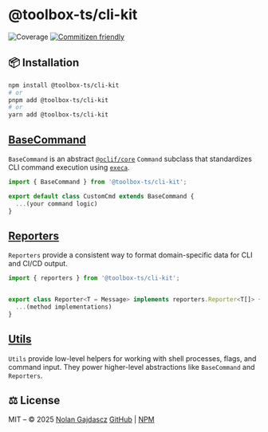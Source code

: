 # @toolbox-ts/cli-kit

![Coverage](https://img.shields.io/badge/coverage-100%25-brightgreen)
[![Commitizen friendly](https://img.shields.io/badge/commitizen-friendly-brightgreen.svg)](http://commitizen.github.io/cz-cli/)

## 📦 Installation

```bash
npm install @toolbox-ts/cli-kit
# or
pnpm add @toolbox-ts/cli-kit
# or
yarn add @toolbox-ts/cli-kit
```

## [BaseCommand](https://github.com/Gajdascz/toolbox-ts/tree/main/packages/cli-kit/src/BaseCommand/README.md)

`BaseCommand` is an abstract [`@oclif/core`](https://oclif.io/) `Command` subclass that standardizes CLI command execution using [`execa`](https://www.npmjs.com/package/execa/v/5.1.0).

```ts
import { BaseCommand } from '@toolbox-ts/cli-kit';

export default class CustomCmd extends BaseCommand {
  ...(your command logic)
}
```

## [Reporters](https://github.com/Gajdascz/toolbox-ts/tree/main/packages/cli-kit/src/reporters/README.md)

`Reporters` provide a consistent way to format domain-specific data for CLI and CI/CD output.

```ts
import { reporters } from '@toolbox-ts/cli-kit';


export class Reporter<T = Message> implements reporters.Reporter<T[]> {
  ...(method implementations)
}
```

## [Utils](https://github.com/Gajdascz/toolbox-ts/tree/main/packages/cli-kit/src/utils/README.md)

`Utils` provide low-level helpers for working with shell processes, flags, and command input. They power higher-level abstractions like `BaseCommand` and `Reporters`.

## ⚖️ License

MIT – © 2025 [Nolan Gajdascz](https://github.com/gajdascz)
[GitHub](https://github.com/gajdascz/toolbox-ts) | [NPM](https://npmjs.com/package/@toolbox-ts)